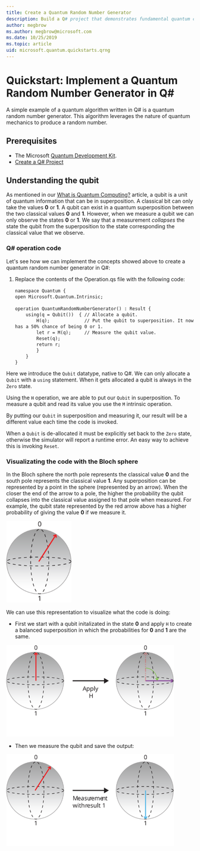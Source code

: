 ```yaml
---
title: Create a Quantum Random Number Generator
description: Build a Q# project that demonstrates fundamental quantum concepts like superposition by creating a quantum random number generator.
author: megbrow
ms.author: megbrow@microsoft.com
ms.date: 10/25/2019
ms.topic: article
uid: microsoft.quantum.quickstarts.qrng
---
```



# Quickstart: Implement a Quantum Random Number Generator in Q#
A simple example of a quantum algorithm written in Q# is a quantum random number generator. This algorithm leverages the nature of quantum mechanics to produce a random number. 

## Prerequisites

- The Microsoft [Quantum Development Kit](install).
- [Create a Q# Project](xref:microsoft.quantum.howto.createproject)


## Understanding the qubit

As mentioned in our [What is Quantum Computing?](xref:microsoft.quantum.overview.what) article, a qubit is a unit of quantum information that can be in superposition. A classical bit can only take the values **0** or **1**. A qubit can exist in a quantum superposition between the two classical values **0** and **1**. However, when we measure a qubit we can only observe the states **0** or **1**. We say that a measurement *collapses* the state the qubit from the superposition to the state corresponding the classical value that we observe.

### Q# operation code
Let's see how we can implement the concepts showed above to create a quantum random number generator in Q#:

1. Replace the contents of the Operation.qs file with the following code:

    ```qsharp
    namespace Quantum {
    open Microsoft.Quantum.Intrinsic;

    operation QuantumRandomNumberGenerator() : Result {
        using(q = Qubit())  { // Allocate a qubit.
            H(q);             // Put the qubit to superposition. It now has a 50% chance of being 0 or 1.
            let r = M(q);     // Measure the qubit value.
            Reset(q);
            return r;
            }
        }
    }
    ```

Here we introduce the `Qubit` datatype, native to Q#. We can only allocate a `Qubit` with a `using` statement. When it gets allocated a qubit is always in the `Zero`  state. 

Using the `H` operation, we are able to put our `Qubit` in superposition. To measure a qubit and read its value you use the `M` intrinsic operation.

By putting our `Qubit` in superposition and measuring it, our result will be a different value each time the code is invoked. 

When a `Qubit` is de-allocated it must be explicitly set back to the `Zero` state, otherwise the simulator will report a runtime error. An easy way to achieve this is invoking `Reset`.

### Visualizating the code with the Bloch sphere

In the Bloch sphere the north pole represents the classical value **0** and the south pole represents the classical value **1**. Any superposition can be represented by a point in the sphere (represented by an arrow). When the closer the end of the arrow to a pole, the higher the probability the qubit collapses into the classical value assigned to that pole when measured. For example, the qubit state represented by the red arrow above has a higher probability of giving the value **0** if we measure it.

<img src="./Bloch.svg" width="175">

We can use this representation to visualize what the code is doing:

* First we start with a qubit initalizated in the state **0** and apply `H` to create a balanced superposition in which the probabilities for **0** and **1** are the same.

<img src="./H.svg" width="450">

* Then we measure the qubit and save the output:

<img src="./Measurement.svg" width="450">
